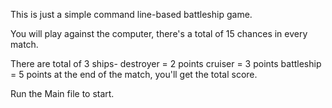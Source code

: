 This is just a simple command line-based battleship game.

You will play against the computer, there's a total of 15 chances in every match.

There are total of 3 ships-
destroyer   = 2 points
cruiser     =  3 points
battleship  = 5 points
at the end of the match, you'll get the total score.

Run the Main file to start.
